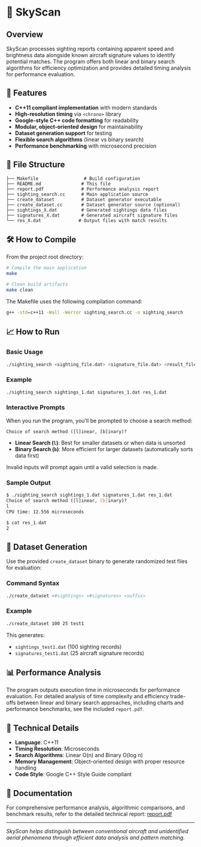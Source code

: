 # 🌌 SkyScan

## Overview

SkyScan processes sighting reports containing apparent speed and brightness data alongside known aircraft signature values to identify potential matches. The program offers both linear and binary search algorithms for efficiency optimization and provides detailed timing analysis for performance evaluation.

## 🚀 Features

- **C++11 compliant implementation** with modern standards
- **High-resolution timing** via `<chrono>` library
- **Google-style C++ code formatting** for readability
- **Modular, object-oriented design** for maintainability
- **Dataset generation support** for testing
- **Flexible search algorithms** (linear vs binary search)
- **Performance benchmarking** with microsecond precision

## 📁 File Structure

```
├── Makefile                 # Build configuration
├── README.md               # This file
├── report.pdf              # Performance analysis report
├── sighting_search.cc      # Main application source
├── create_dataset          # Dataset generator executable
├── create_dataset.cc       # Dataset generator source (optional)
├── sightings_X.dat         # Generated sightings data files
├── signatures_X.dat        # Generated aircraft signature files
└── res_X.dat              # Output files with match results
```

## 🛠️ How to Compile

From the project root directory:

```bash
# Compile the main application
make

# Clean build artifacts
make clean
```

The Makefile uses the following compilation command:
```bash
g++ -std=c++11 -Wall -Werror sighting_search.cc -o sighting_search
```

## 📈 How to Run

### Basic Usage

```bash
./sighting_search <sighting_file.dat> <signature_file.dat> <result_file.dat>
```

### Example

```bash
./sighting_search sightings_1.dat signatures_1.dat res_1.dat
```

### Interactive Prompts

When you run the program, you'll be prompted to choose a search method:

```
Choice of search method ([l]inear, [b]inary)?
```

- **Linear Search (`l`)**: Best for smaller datasets or when data is unsorted
- **Binary Search (`b`)**: More efficient for larger datasets (automatically sorts data first)

Invalid inputs will prompt again until a valid selection is made.

### Sample Output

```bash
$ ./sighting_search sightings_1.dat signatures_1.dat res_1.dat
Choice of search method ([l]inear, [b]inary)?
l
CPU time: 12.556 microseconds

$ cat res_1.dat
2
```

## 🧬 Dataset Generation

Use the provided `create_dataset` binary to generate randomized test files for evaluation:

### Command Syntax

```bash
./create_dataset <#sightings> <#signatures> <suffix>
```

### Example

```bash
./create_dataset 100 25 test1
```

This generates:
- `sightings_test1.dat` (100 sighting records)
- `signatures_test1.dat` (25 aircraft signature records)

## 📊 Performance Analysis

The program outputs execution time in microseconds for performance evaluation. For detailed analysis of time complexity and efficiency trade-offs between linear and binary search approaches, including charts and performance benchmarks, see the included `report.pdf`.

## 🔧 Technical Details

- **Language**: C++11
- **Timing Resolution**: Microseconds
- **Search Algorithms**: Linear O(n) and Binary O(log n)
- **Memory Management**: Object-oriented design with proper resource handling
- **Code Style**: Google C++ Style Guide compliant

## 📄 Documentation

For comprehensive performance analysis, algorithmic comparisons, and benchmark results, refer to the detailed technical report: [report.pdf](https://github.com/user-attachments/files/20465205/report.pdf)

---

*SkyScan helps distinguish between conventional aircraft and unidentified aerial phenomena through efficient data analysis and pattern matching.*
